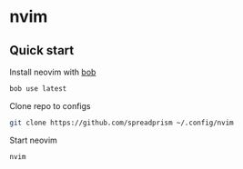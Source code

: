 # nvim
## Quick start
Install neovim with [bob](https://github.com/MordechaiHadad/bob)
```sh
bob use latest
```
Clone repo to configs
```sh
git clone https://github.com/spreadprism ~/.config/nvim
```
Start neovim
```
nvim
```
